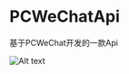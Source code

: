 # PCWeChatApi
基于PCWeChat开发的一款Api

![Alt text](https://thumbnail0.baidupcs.com/thumbnail/076b0fe7fg13faa9de218e7f70e4af86?fid=2754729705-250528-822644646691567&time=1578200400&rt=sh&sign=FDTAER-DCb740ccc5511e5e8fedcff06b081203-LsC8yr%2FaHjZ7mQXlr53hROVIvHk%3D&expires=8h&chkv=0&chkbd=0&chkpc=&dp-logid=105347766778637351&dp-callid=0&size=c710_u400&quality=100&vuk=-&ft=video)
